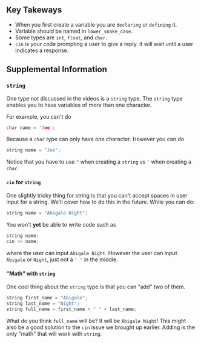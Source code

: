 ## Key Takeways
* When you first create a variable you are `declaring` or `defining` it.
* Variable should be named in `lower_snake_case`.
* Some types are `int`, `float`, and `char`.
* `cin` is your code  prompting a user to give a reply. It will wait until a user indicates a response.

## Supplemental Information

### `string`
One type not discussed in the videos is a `string` type. The `string` type enables you to have variables of more than one character.

For example, you can't do
```cpp
char name = 'Joe';
```
Because a `char` type can only have one character. However you can do
```cpp
string name = "Joe";
```
Notice that you have to use `"` when creating a `string` vs `'` when creating a `char`.
#### `cin` for `string`
One slightly tricky thing for string is that you can't accept spaces in user input for a string. We'll cover how to do this in the future. While you can do:
```cpp
string name = "Abigale Night";
```
You won't **yet** be able to write code such as
```cpp
string name;
cin >> name;
```
where the user can input `Abigale Night`. However the user can input `Abigale` or `Night`, just not a `' '` in the middle.

#### "Math" with `string`
One cool thing about the `string` type is that you can "add" two of them.
```cpp
string first_name = "Abigale";
string last_name = "Night";
string full_name = first_name + " " + last_name;
```
What do you think `full_name` will be? It will be `Abigale Night`! This might also be a good solution to the `cin` issue we brought up earlier. Adding is the only "math" that will work with `string`.
